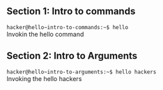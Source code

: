 ## Section 1: Intro to commands 
`hacker@hello~intro-to-commands:~$ hello`
<br/>
Invokin the hello command

## Section 2: Intro to Arguments
`hacker@hello~intro-to-arguments:~$ hello hackers`
<br/>
Invoking the hello hackers
